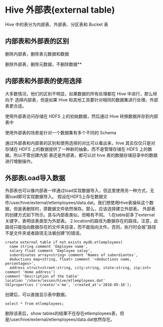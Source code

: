 # Hive 外部表(external table)

Hive 中的表分为内部表、外部表、分区表和 Bucket 表

## 内部表和外部表的区别

删除内部表，删除表元数据和数据

删除外部表，删除元数据，不删除数据**

## 内部表和外部表的使用选择

大多数情况，他们的区别不明显，如果数据的所有处理都在 Hive 中进行，那么倾向于 选择内部表，但是如果 Hive 和其他工具要针对相同的数据集进行处理，外部表更合适。

使用外部表访问存储在 HDFS 上的初始数据，然后通过 Hive 转换数据并存到内部表中

使用外部表的场景是针对一个数据集有多个不同的 Schema

通过外部表和内部表的区别和使用选择的对比可以看出来，hive 其实仅仅只是对存储在 HDFS 上的数据提供了一种新的抽象。而不是管理存储在 HDFS 上的数据。所以不管创建内部 表还是外部表，都可以对 hive 表的数据存储目录中的数据进行增删操作。

## 外部表Load导入数据

外部表也可以像内部表一样通过load实现数据导入，但这里使用另一种方式，无需load即可实现数据导入。
假设在HDFS上存在数据文件/user/hive/external/etlemployees/data.dat。我们想使用Hive表操纵这个数据，但是表删除时，原数据文件依然保存。那么，应该选择建立外部表。
外部表的创建方式如下所示。其与内部表类似，但略有不同。
1.在table前多了external关键字，表明该表类型为外部表。
2.location的路径为数据存在的路径。注意，此路径只能指向数据存在的文件夹目录，而不能指向文件。否则，执行时会报“路径不是文件夹或者路径无法被创建”的错误。



```hive
create external table if not exists mydb.etlemployees(
  name string comment 'Employee name',
  salary float comment 'Employee salay',
  subordinates array<string> comment 'Names of subordiantes',
  deductions map<string, float> comment '<deductions name, percentages>',
  address struct<street:string, city:string, state:string, zip:int> comment 'Home address')
comment 'Description of the table'
location '/share/lesson/hive/etlemployees.dat'
tblproperties ('creator'='me', 'created_at'='2018-05-16');
```

创建后，可以直接显示表中数据。

```hive
select * from etlemployees;
```

删除该表后，show tables的结果不在存在etlemployees表，但是/user/hive/external/etlemployees/data.dat依然存在。
